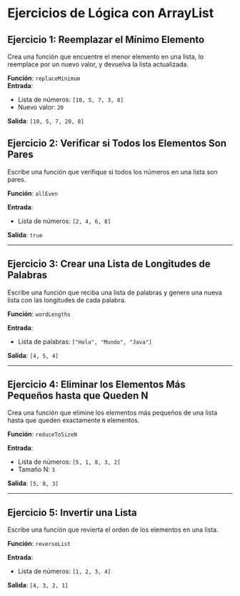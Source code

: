 # Ejercicios de Lógica con ArrayList

## Ejercicio 1: Reemplazar el Mínimo Elemento  

Crea una función que encuentre el menor elemento en una lista, lo reemplace por un nuevo valor, y devuelva la lista actualizada.  

**Función**: `replaceMinimum`  
**Entrada**:  

- Lista de números: `[10, 5, 7, 3, 8]`  
- Nuevo valor: `20`  

**Salida**: `[10, 5, 7, 20, 8]`  

## Ejercicio 2: Verificar si Todos los Elementos Son Pares  

Escribe una función que verifique si todos los números en una lista son pares.  

**Función**: `allEven`  

**Entrada**:  

- Lista de números: `[2, 4, 6, 8]`  

**Salida**: `true`  

---

## Ejercicio 3: Crear una Lista de Longitudes de Palabras  

Escribe una función que reciba una lista de palabras y genere una nueva lista con las longitudes de cada palabra.  

**Función**: `wordLengths`  

**Entrada**:  

- Lista de palabras: `["Hola", "Mundo", "Java"]`  

**Salida**: `[4, 5, 4]`  

---

## Ejercicio 4: Eliminar los Elementos Más Pequeños hasta que Queden N  

Crea una función que elimine los elementos más pequeños de una lista hasta que queden exactamente `N` elementos.  

**Función**: `reduceToSizeN`  

**Entrada**:  

- Lista de números: `[5, 1, 8, 3, 2]`  
- Tamaño N: `3`  

**Salida**: `[5, 8, 3]`  

---

## Ejercicio 5: Invertir una Lista  

Escribe una función que revierta el orden de los elementos en una lista.  

**Función**: `reverseList`  

**Entrada**:  

- Lista de números: `[1, 2, 3, 4]`  

**Salida**: `[4, 3, 2, 1]`
